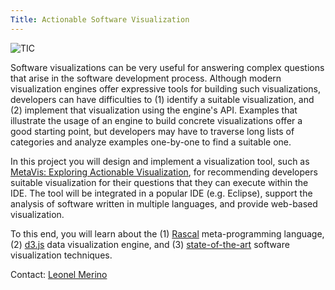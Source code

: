 ```yaml
---
Title: Actionable Software Visualization
---
```


![TIC](%assets_url%/files/33/t7ll7kvbly1s16vh4j7j4wocix7b4x/visualisation.png)

Software visualizations can be very useful for answering complex questions that arise in the software development process. Although modern visualization engines offer expressive tools for building such visualizations, developers can have difficulties to (1) identify a suitable visualization, and (2) implement that visualization using the engine's API. Examples that illustrate the usage of an engine to build concrete visualizations offer a good starting point, but developers may have to traverse long lists of categories and analyze examples one-by-one to find a suitable one.

In this project you will design and implement a visualization tool, such as [MetaVis: Exploring Actionable Visualization](%base_url%/research/meta-vis), for recommending developers suitable visualization for their questions that they can execute within the IDE. The tool will be integrated in a popular IDE (e.g. Eclipse), support the analysis of software written in multiple languages, and provide web-based visualization. 

To this end, you will learn about the
(1) [Rascal](http://www.rascal-mpl.org) meta-programming language,
(2) [d3.js](https://d3js.org) data visualization engine, and
(3) [state-of-the-art](http://www.st.uni-trier.de/~diehl/softvis/org/index.php) software visualization techniques. 

Contact: [Leonel Merino](%base_url%/staff/merino)
